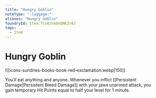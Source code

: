 ```yaml
---
title: "Hungry Goblin"
noteType: ":luggage:"
aliases: "Hungry Goblin"
foundryId: Item.TCo0zhA8XQNK2v9J
tags:
  - Item
---
```


# Hungry Goblin
![[icons-sundries-books-book-red-exclamation.webp|150]]

You'll eat anything and anyone. Whenever you inflict [[Persistent Damage|Persistent Bleed Damage]] with your jaws unarmed attack, you gain temporary Hit Points equal to half your level for 1 minute.


